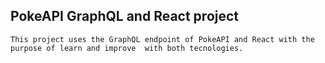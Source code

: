 
## PokeAPI GraphQL and React project

    This project uses the GraphQL endpoint of PokeAPI and React with the purpose of learn and improve  with both tecnologies.